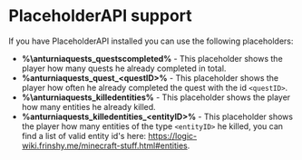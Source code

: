 # PlaceholderAPI support  

If you have PlaceholderAPI installed you can use the following placeholders:
- **%\anturniaquests_questscompleted%** - This placeholder shows the player how many quests he already completed in total.
- **%anturniaquests_quest_\<questID>%** - This placeholder shows the player how often he already completed the quest with the id `<questID>`.
- **%\anturniaquests_killedentities%** - This placeholder shows the player how many entities he already killed.
- **%anturniaquests_killedentities_\<entityID>%** - This placeholder shows the player how many entities of the type `<entityID>` he killed, you can find a list of valid entity id's here:  https://logic-wiki.frinshy.me/minecraft-stuff.html#entities.

